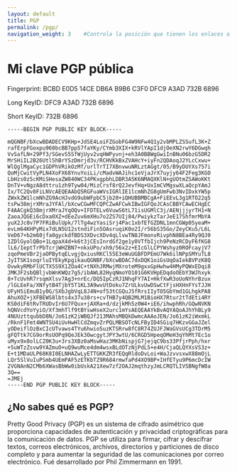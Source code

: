 ```yaml
---
layout: default
title: PGP
permalink: /pgp/    
navigation_weight: 3    #Controla la posición que tienen los enlaces a las páginas en el header
---
```


# Mi clave PGP pública

Fingerprint: BCBD E0D5 14CE DB6A B9B6  C3F0 DFC9 A3AD 732B 6896

Long KeyID: DFC9 A3AD 732B 6896

Short KeyID: 732B 6896

```
-----BEGIN PGP PUBLIC KEY BLOCK-----

mQGNBF/bXcwBDADECV9KHp+JdSE4LoiFZGobFG4W9NFw4Q1y2vbMPLZSSufL3K+Z
rafErpFGoxpu960bcBB7pp57faYKy/CYmb3XIX+kRVlYApI1djOeXN2rwY6DGwqh
VvSafLN+29Pf3/SGevS5SfWjUyv2vqHWPyvnj+eh3A0BBWgGwiInBNu06bzG5DR2
MrSHiIL2B26UtlShBrYSzDmrjd3v/RCHVKkBxZVAHcY+iyFn2QDAoqJ2YLcCxwu+
WlQglMgaCyc1GDPhVRikOzMf/urlTrTI7XBnvwuNRLztAGgt/05/B9yDUYXs757i
QoMjCwitVyPLN4XoFX68YnuYoiLi/cMadvWAJihc1eVjaJrX7uyjy64F2Feg3KGO
LbHzs0z5cKMiSHesaZW840WC34PKxgpbhLDBR3A5K6NMAQXKlN+gUOtmZSAWoKKt
DnTV+vNgzA8dttru1zh9Tyw04/MizCrsf8rQ2JevfHq+UxImCVMgswXLaQcpYAmJ
Ix/TC2Qv8FiLNVcAEQEAAbQ5RGFuaWVsIGRlIE1lcmNhZG8gUmFwb3NvIDxkYW5p
ZWxkZW1lcmNhZG9AcHJvdG9ubWFpbC5jb20+iQHUBBMBCgA+FiEEvL3g1RTO22q5
tsPw38mjrXMraJYFAl/bXcwCGwMFCQPCZwAFCwkIBwIGFQoJCAsCBBYCAwECHgEC
F4AACgkQ38mjrXMraJYqOQv+IFDTELv6VuwS6tL71isUGMlC3j/AENjjjyrTH1+N
ZaoaJQGEi6cDxa0XZ+dEeZuv6mXHu7o2ZS7UIj84/PwiykzTarJeE17ShfmrMbYA
yuX2Jc0v7P7FRiBulUpk/7lTg4wzYasiSrj4Pac1xbfEfGZDNL1mnCGWp05yeaM+
evLm64KHPyMix7dLN5U12stndiFin5OAsruqiK0o2I/r56bS35Go/ZeyCKu5/L6L
VeD67+b2m60jfa0gyckdfBDS3XDvcXDv4qLlvwTN8JFmonvRivphN8BEa4Ry9QJ0
1ZDlGyolQBo+1LqpaX4d+k6t3jCEsInrdGf2ge1y0VTfbIjch9PeNzRCDyF6fKG8
lL6/IeptTrPbTcrjWHZBN7+nkxUPo/xh9/56x2z+EIcGlLCPYWshyz0ROFcayjV7
zqoPmeVBr2jaOPBytqELvgjQxiusRKCl55E3eWuUGBFDPEmU7Wk6ilNPpSMYuTL8
JyITSK1soqrluIYEkyKpgikauQGNBF/bXcwBDAC7dxDQK1oiGsUqOaIekBVPzK8Q
OvwkyRMbFlUCTXSS9X1ZOa4C+tNXhJRMwjMXroteM9gxxGpHwhw4HMyPQWxEDqi8
JMKJF2sbQBljvbWnKWQz7g5/ibAWL82HyqNmoYO101G6KVHpEDqdoOEbY3WJhxyk
8+TcUvhR7rsqmXlsv7Ag3+nrEc/DQ5IpCzRJ1NhqFY7AI+HkfXwR3oUoNYhrBzux
/lGLEeFa/XNfytB4TjbY5T1KL3A9wvUtDoku7ZrULkvUwDSwCtFjsHXHnFYsTJJH
UFyH5iEmuB1y0G/SXbJgbVqL8J4N+of53tCGQuJ5fRrsIIyTO5GbYmd1GLhgkPA8
AhuXOZ+jXFBEWS8lbts4x37u38rs+cvTHB7y4QB2MLM1BioHX7Rtur2tTdEti4RY
KS0diF6tRvTRUDvIr6U7FQux+jAXRa+d/dzjkMh5z0W4+iE6/ihwphRh/GQwNVKN
hQNVcdYoYyiO/Xf3mhTlf9tBYswHseX2urc1mYsAEQEAAYkBvAQYAQoAJhYhBLy9
4NUUzttqubbD8N/Jo61zK2iWBQJf213MAhsMBQkDwmcAAAoJEN/Jo61zK2iWxmkL
/RknF1Fmt4WNTSU4iUvHwHlCdZmqvZrPQLMBSOTcNLFByID4SGiq7HKzvGGaJZel
yODeiflOzBxCIcUTvaws4TYu6hwio5uzKTSRrw8fC8R74ZUJFJWaGVsUCg3TDrM5
gFQTtk7CG9orRsUOPq9QeJEk3OwcgytJPY3wtU/6CRGD5HpeqOMeH3qYhMt7Ec1o
uMyx9x0olLCZ0K3u+3rs3XBz0aMswHaz3MKbNispjG7jejqC9bs33PfjrPph/hxr
+5uWTzZsvw9YAZmuO+uQ9wuMce4dm4wsxBLdOTzNjPdL5+e4H/CjaQLQYXsVS3z+
E+t1MDaULP68K8I0ELNHAZwLyETTGKKZR3fEQqRldoDvLoi+WaJzvvsxwX88mOjL
LQr5SlVuIuPSmb4UEmPAF5zETKbTZ9R684rmwfaPd4XO9BP+IHfETyu9P6mcDcIW
2VGNAnN2CMb6XWasBbWw0ibUskA21Xew7zf2OAJ2mqthzyJmLCRQTLIVSBNgfW8a
3Q==
=JMEj
-----END PGP PUBLIC KEY BLOCK-----
```

## ¿No sabes qué es PGP?

Pretty Good Privacy (PGP) es un sistema de cifrado asimétrico que proporciona capacidades de autenticación y privacidad criptográficas para la comunicación de datos. PGP se utiliza para firmar, cifrar y descifrar textos, correos electrónicos, archivos, directorios y particiones de disco completo y para aumentar la seguridad de las comunicaciones por correo electrónico. Fué desarrollado por Phil Zimmermann en 1991.
